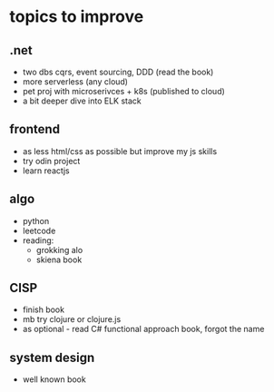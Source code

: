 # topics to improve
## .net
* two dbs cqrs, event sourcing, DDD (read the book)
* more serverless (any cloud)
* pet proj with microserivces + k8s (published to cloud)
* a bit deeper dive into ELK stack

## frontend
* as less html/css as possible but improve my js skills
* try odin project
* learn reactjs

## algo
* python
* leetcode
* reading:
    - grokking alo
    - skiena book

## CISP
* finish book
* mb try clojure or clojure.js
* as optional - read C# functional approach book, forgot the name

## system design
* well known book